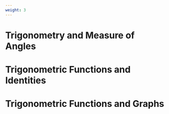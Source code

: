 ```yaml
---
weight: 3
---
```


# Trigonometry and Measure of Angles

# Trigonometric Functions and Identities

# Trigonometric Functions and Graphs